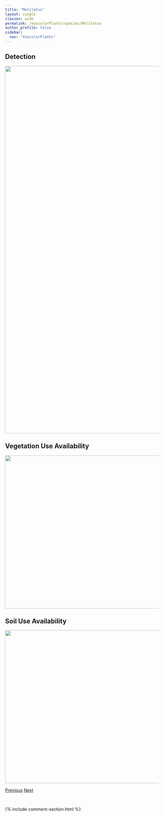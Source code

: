 ```yaml
---
title: "Melilotus"
layout: single
classes: wide
permalink: /VascularPlants/species/Melilotus
author_profile: false
sidebar:
  nav: "VascularPlants"
---
```


<h2>Detection</h2>

<a href="https://drive.google.com/uc?export=view&id=11Zwz86J50craU9UenIrNLP-4VSAHdrb1">
<img src="https://drive.google.com/uc?export=view&id=11Zwz86J50craU9UenIrNLP-4VSAHdrb1" height = "1200" width = "800">
</a>


<h2>Vegetation Use Availability</h2>

<a href="https://drive.google.com/uc?export=view&id=1YsqmB98ZItzGfq-MkSn2rVnpaTOcHGXd">
<img src="https://drive.google.com/uc?export=view&id=1YsqmB98ZItzGfq-MkSn2rVnpaTOcHGXd" height = "500" width = "1000">
</a>


<h2>Soil Use Availability</h2>

<a href="https://drive.google.com/uc?export=view&id=1sCVHDcmZ_0YgRpohtw-L5tAJ6h5j5Xnx">
<img src="https://drive.google.com/uc?export=view&id=1sCVHDcmZ_0YgRpohtw-L5tAJ6h5j5Xnx" height = "500" width = "1000">
</a>


<a href="/DevelopmentWebsite/VascularPlants/species/MelicaSpectabilis" class="pagination--pager" title="Melica spectabilis">Previous</a> <a href="/DevelopmentWebsite/VascularPlants/species/MelilotusAlbus" class="pagination--pager" title="Melilotus albus">Next</a>

<p>&nbsp;</p>

{% include comment-section.html %}
